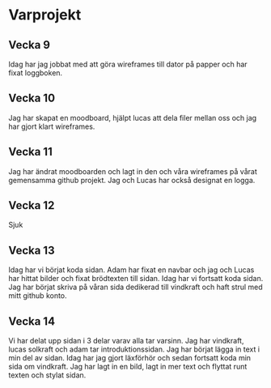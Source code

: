 # Varprojekt

## Vecka 9
Idag har jag jobbat med att göra wireframes till dator på papper och har fixat loggboken. 

## Vecka 10 
Jag har skapat en moodboard, hjälpt lucas att dela filer mellan oss och jag har gjort klart wireframes. 

## Vecka 11
Jag har ändrat moodboarden och lagt in den och våra wireframes på vårat gemensamma github projekt. Jag och Lucas har också designat en logga. 

## Vecka 12
Sjuk

## Vecka 13
Idag har vi börjat koda sidan. Adam har fixat en navbar och jag och Lucas har hittat bilder och fixat brödtexten till sidan.
Idag har vi fortsatt koda sidan. Jag har börjat skriva på våran sida dedikerad till vindkraft och haft strul med mitt github konto.

## Vecka 14
Vi har delat upp sidan i 3 delar varav alla tar varsinn. Jag har vindkraft, lucas solkraft och adam tar introduktionssidan. Jag har börjat lägga in text i min del av sidan. 
Idag har jag gjort läxförhör och sedan fortsatt koda min sida om vindkraft. Jag har lagt in en bild, lagt in mer text och flyttat runt texten och stylat sidan.

